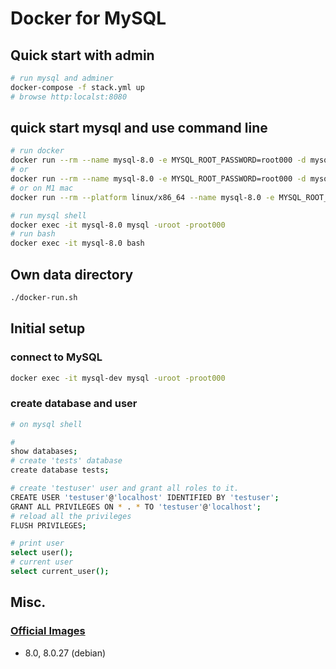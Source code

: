 # Docker for MySQL

## Quick start with admin

```sh
# run mysql and adminer
docker-compose -f stack.yml up
# browse http:localst:8080
```

## quick start mysql and use command line

```sh
# run docker
docker run --rm --name mysql-8.0 -e MYSQL_ROOT_PASSWORD=root000 -d mysql/mysql-server:8.0
# or
docker run --rm --name mysql-8.0 -e MYSQL_ROOT_PASSWORD=root000 -d mysql:8.0
# or on M1 mac
docker run --rm --platform linux/x86_64 --name mysql-8.0 -e MYSQL_ROOT_PASSWORD=root000 -d mysql:8.0

# run mysql shell
docker exec -it mysql-8.0 mysql -uroot -proot000
# run bash
docker exec -it mysql-8.0 bash
```

## Own data directory

```sh
./docker-run.sh
```

## Initial setup

### connect to MySQL

```sh
docker exec -it mysql-dev mysql -uroot -proot000
```

### create database and user

```sh
# on mysql shell

#
show databases;
# create 'tests' database
create database tests;

# create 'testuser' user and grant all roles to it.
CREATE USER 'testuser'@'localhost' IDENTIFIED BY 'testuser';
GRANT ALL PRIVILEGES ON * . * TO 'testuser'@'localhost';
# reload all the privileges
FLUSH PRIVILEGES;

# print user
select user();
# current user
select current_user();
```

## Misc.

### [Official Images](https://hub.docker.com/r/mysql/mysql-server)

- 8.0, 8.0.27 (debian)
